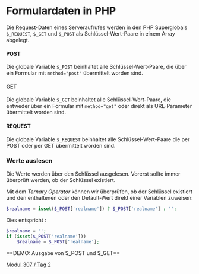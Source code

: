 # Formulardaten in PHP

Die Request-Daten eines Serveraufrufes werden in den PHP Superglobals `$_REQUEST`, `$_GET` und `$_POST` als Schlüssel-Wert-Paare in einem Array abgelegt. 

#### POST
Die globale Variable `$_POST` beinhaltet alle Schlüssel-Wert-Paare, die über ein Formular mit `method="post"` übermittelt worden sind.

#### GET
Die globale Variable `$_GET` beinhaltet alle Schlüssel-Wert-Paare, die entweder über ein Formular mit `method="get"` oder direkt als URL-Parameter übermittelt worden sind.

#### REQUEST
Die globale Variable `$_REQUEST` beinhaltet alle Schlüssel-Wert-Paare die per POST oder per GET übermittelt worden sind.

### Werte auslesen
Die Werte werden über den Schlüssel ausgelesen. Vorerst sollte immer überprüft werden, ob der Schlüssel existiert. 

Mit dem *Ternary Operator* können wir überprüfen, ob der Schlüssel existiert und den enthaltenen oder den Default-Wert direkt einer Variablen zuweisen: 

```php
$realname = isset($_POST['realname']) ? $_POST['realname'] : ''; 
```
Dies entspricht :

```php
$realname = '';
if (isset($_POST['realname']))
	$realname = $_POST['realname'];
```

==DEMO: Ausgabe von $_POST und $_GET==

 [Modul 307 / Tag 2](/ilv.307/02-modul-307)
<!--stackedit_data:
eyJoaXN0b3J5IjpbLTM0Mzg3MzkyXX0=
-->